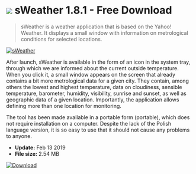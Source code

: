 # ![](https://cdn.softexe.net/static/icon/1/sweather-9096.png) sWeather 1.8.1 - Free Download

> sWeather is a weather application that is based on the Yahoo! Weather. It displays a small window with information on metrological conditions for selected locations.

[![sWeather](https://gallery.dpcdn.pl/imgc/Tools/82130/g_-_420x350_1.5_-_x502968f4-45f7-4b0f-be46-aadbcc6a32b4.png)](https://softexe.net/win/internet/weather-time/sweather:aRaf.html)

After launch, sWeather is available in the form of an icon in the system tray, through which we are informed about the current outside temperature. When you click it, a small window appears on the screen that already contains a bit more metrological data for a given city. They contain, among others the lowest and highest temperature, data on cloudiness, sensible temperature, barometer, humidity, visibility, sunrise and sunset, as well as geographic data of a given location. Importantly, the application allows defining more than one location for monitoring.
 
 The tool has been made available in a portable form (portable), which does not require installation on a computer. Despite the lack of the Polish language version, it is so easy to use that it should not cause any problems to anyone.


- **Update:** Feb 13 2019
- **File size:** 2.54 MB

[![Download](https://cdn.softexe.net/static/img/download.png)](https://softexe.net/win/internet/weather-time/sweather:aRaf.html)

